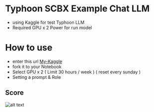 # Typhoon SCBX Example Chat LLM 
- using Kaggle for test Typhoon LLM 
- Required GPU x 2 Power for run model

# How to use 
- enter this url [My-Kaggle](https://www.kaggle.com/code/idkbreh/typhoon-chat)
- fork it to your Notebook
- Select GPU x 2 ( Limit 30 hours / week ) ( reset every sunday )
- Setting a prompt & Role

## Score

![alt text](https://github.com/idkbreh/TyphoonX-Sample-Chat/blob/main/ThaiScore.png?raw=true)
